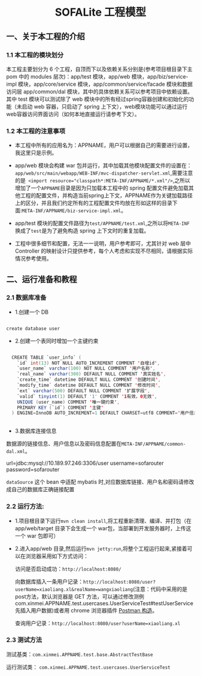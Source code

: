 
# <center>SOFALite 工程模型</center>

## 一、关于本工程的介绍
 
### 1.1 本工程的模块划分

本工程主要划分为 6 个工程，自顶而下以及依赖关系分别是(参考项目根目录下主 pom 中的 modules 层次)：app/test 模块，app/web 模块，app/biz/service-impl 模块，app/core/service 模块，app/common/service/facade 模块和数据访问层 app/common/dal 模块，其中的具体依赖关系可以参考项目中依赖设置。其中 test 模块可以测试除了 web 模块中的所有经过spring容器创建和初始化的功能（未启动 web 容器，只启动了 spring 上下文），web模块功能可以通过运行web容器访问界面访问（如何本地直接运行请参考下文）。

### 1.2 本工程的注意事项
 
* 本工程中所有的应用名为：APPNAME，用户可以根据自己的需要进行设置，我这里只是示例。

* app/web 模块会构建 war 包并运行，其中加载其他模块配置文件的设置在：`app/web/src/main/webapp/WEB-INF/mvc-dispatcher-servlet.xml`,需要注意的是` <import resource="classpath*:META-INF/APPNAME/*.xml"/>`,之所以增加了一个`APPNAME`目录是因为只加载本工程中的 spring 配置文件避免加载其他工程的配置文件，并构造当前spring上下文，APPNAME作为关键加载路径上的区分，并且我们约定所有的工程配置文件均放在形如这样的目录下面:`META-INF/APPNAME/biz-service-impl.xml`。

* app/test 模块的配置文件路径为`test/APPNAME/test.xml`,之所以将`META-INF`换成了`test`是为了避免构造 spring 上下文时的重复加载。

* 工程中很多细节和配置，无法一一说明，用户参考即可，尤其针对 web 层中 Controller 的映射设计只提供参考，每个人考虑和实现不尽相同，请根据实际情况参考使用。


## 二、运行准备和教程

### 2.1 数据库准备

* 1.创建一个 DB

```java

create database user

```

* 2.创建一个表同时增加一个主键约束

```java

  CREATE TABLE `user_info` (
    `id` int(13) NOT NULL AUTO_INCREMENT COMMENT '自增id',
    `user_name` varchar(100) NOT NULL COMMENT '用户名称',
    `real_name` varchar(300) DEFAULT NULL COMMENT '真实姓名',
    `create_time` datetime DEFAULT NULL COMMENT '创建时间',
    `modify_time` datetime DEFAULT NULL COMMENT '修改时间',
    `ext` varchar(500) DEFAULT NULL COMMENT '扩展字段',
    `valid` tinyint(1) DEFAULT '1' COMMENT '1有效，0无效',
    UNIQUE (user_name) COMMENT '唯一键约束',
    PRIMARY KEY (`id`) COMMENT '主键'
  ) ENGINE=InnoDB AUTO_INCREMENT=1 DEFAULT CHARSET=utf8 COMMENT='用户信息表'; 
 
 ```
 
 * 3.数据库连接信息

 数据源的链接信息、用户信息以及密码信息配置在`META-INF/APPNAME/common-dal.xml`。
 
 url=jdbc:mysql://10.189.97.246:3306/user
 username=sofarouter
 password=sofarouter
 
 `dataSource` 这个 bean 中适配 mybatis 时,对应数据库链接、用户名和密码请修改成自己的数据库正确链接配置

 
 
### 2.2 运行方法:
 
 * 1.项目根目录下运行`mvn clean install`,将工程重新清理、编译、并打包（在app/web/target 目录下会生成一个 war包，当部署到开发服务器时，上传这一个 war 包即可）
 
 * 2.进入app/web 目录,然后运行`mvn jetty:run`,将整个工程运行起来,紧接着可以在浏览器采用如下方式访问：
	
	访问是否启动成功：`http://localhost:8080/`
	
	向数据库插入一条用户记录：`http://localhost:8080/user?userName=xiaoliang.xl&realName=wangxiaoliang`(注意：代码中采用的是post方法，默认浏览器是 GET 方法，可以通过修改测例com.xinmei.APPNAME.test.usercases.UserServiceTest#testUserService 先插入用户数据)或者用 chrome 浏览器插件 [Postman 构造](http://gold.xitu.io/entry/57597a62a341310061337885)。
	
	查询用户记录：`http://localhost:8080/user?userName=xiaoliang.xl`
 

### 2.3 测试方法

测试基类：`com.xinmei.APPNAME.test.base.AbstractTestBase`

运行测试类： `com.xinmei.APPNAME.test.usercases.UserServiceTest`

